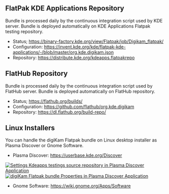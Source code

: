 FlatPak KDE Applications Repository
-----------------------------------

Bundle is processed daily by the continuous integration script used by KDE server.
Bundle is deployed automatically on KDE Applications Flatpak testing repository.

- Status;          https://binary-factory.kde.org/view/Flatpak/job/Digikam_flatpak/
- Configuration:   https://invent.kde.org/kde/flatpak-kde-applications/-/blob/master/org.kde.digikam.json
- Repository:      https://distribute.kde.org/kdeapps.flatpakrepo


FlatHub Repository
------------------

Bundle is processed daily by the continuous integration script used by FlatHub server.
Bundle is deployed automatically on FlatHub repository.

- Status;          https://flathub.org/builds/
- Configuration:   https://github.com/flathub/org.kde.digikam
- Repository:      https://dl.flathub.org/build-repo/


Linux Installers
----------------

You can handle the digiKam Flatpak bundle on Linux desktop installer as Plasma Discover or Gnome Software.

- Plasma Discover: https://userbase.kde.org/Discover

[![](https://i.imgur.com/IHxNhDT.png "Settings Kdeapps testings source repository in Plasma Discover Application")](https://imgur.com/IHxNhDT)
[![](https://i.imgur.com/Gu83kFI.png "digiKam Flatpak bundle Properties in Plasma Discover Application")](https://imgur.com/Gu83kFI)

- Gnome Software:  https://wiki.gnome.org/Apps/Software


